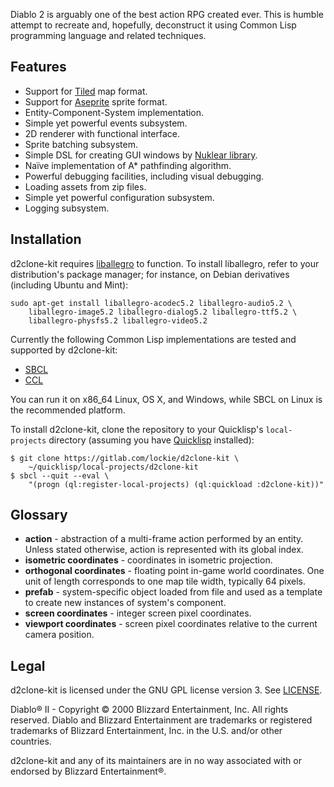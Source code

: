 Diablo 2 is arguably one of the best action RPG created ever. This is humble
attempt to recreate and, hopefully, deconstruct it using Common Lisp
programming language and related techniques.

## Features

* Support for [Tiled](https://www.mapeditor.org) map format.
* Support for [Aseprite](https://aseprite.org) sprite format.
* Entity-Component-System implementation.
* Simple yet powerful events subsystem.
* 2D renderer with functional interface.
* Sprite batching subsystem.
* Simple DSL for creating GUI windows by
  [Nuklear library](https://gitlab.com/lockie/cl-liballegro-nuklear).
* Naïve implementation of A* pathfinding algorithm.
* Powerful debugging facilities, including visual debugging.
* Loading assets from zip files.
* Simple yet powerful configuration subsystem.
* Logging subsystem.

## Installation
d2clone-kit requires [liballegro](https://liballeg.org) to function. To install
liballegro, refer to your distribution's package manager; for instance, on
Debian derivatives (including Ubuntu and Mint):

```
sudo apt-get install liballegro-acodec5.2 liballegro-audio5.2 \
    liballegro-image5.2 liballegro-dialog5.2 liballegro-ttf5.2 \
    liballegro-physfs5.2 liballegro-video5.2
```

Currently the following Common Lisp implementations are tested and supported by
d2clone-kit:

* [SBCL](http://sbcl.org)
* [CCL](https://ccl.clozure.com)

You can run it on x86_64 Linux, OS X, and Windows, while SBCL on Linux is the
recommended platform.

To install d2clone-kit, clone the repository to your Quicklisp's
`local-projects` directory (assuming you have
[Quicklisp](http://quicklisp.org) installed):

```
$ git clone https://gitlab.com/lockie/d2clone-kit \
    ~/quicklisp/local-projects/d2clone-kit
$ sbcl --quit --eval \
    "(progn (ql:register-local-projects) (ql:quickload :d2clone-kit))"
```

## Glossary
* **action** - abstraction of a multi-frame action performed by an
  entity. Unless stated otherwise, action is represented with its global index.
* **isometric coordinates** - coordinates in isometric projection.
* **orthogonal coordinates** - floating point in-game world coordinates. One
  unit of length corresponds to one map tile width, typically 64 pixels.
* **prefab** - system-specific object loaded from file and used as a template
  to create new instances of system's component.
* **screen coordinates** - integer screen pixel coordinates.
* **viewport coordinates** - screen pixel coordinates relative to the current
  camera position.


## Legal
d2clone-kit is licensed under the GNU GPL license version 3.
See [LICENSE](https://gitlab.com/lockie/d2clone-kit/-/blob/master/LICENSE).

Diablo® II - Copyright © 2000 Blizzard Entertainment, Inc. All rights
reserved. Diablo and Blizzard Entertainment are trademarks or registered
trademarks of Blizzard Entertainment, Inc. in the U.S. and/or other countries.

d2clone-kit and any of its maintainers are in no way associated with or
endorsed by Blizzard Entertainment®.
